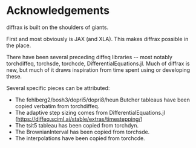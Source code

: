 # Acknowledgements

diffrax is built on the shoulders of giants.

First and most obviously is JAX (and XLA). This makes diffrax possible in the place.

There have been several preceding diffeq libraries -- most notably torchdiffeq, torchsde, torchcde, DifferentialEquations.jl. Much of diffrax is new, but much of it draws inspiration from time spent using or developing these.

Several specific pieces can be attributed:
- The fehlberg2/bosh3/dopri5/dopri8/heun Butcher tableaus have been copied verbatim from torchdiffeq.
- The adaptive step sizing comes from DifferentialEquations.jl (https://diffeq.sciml.ai/stable/extras/timestepping/)
- The tsit5 tableau has been copied from torchdyn.
- The BrownianInterval has been copied from torchsde.
- The interpolations have been copied from torchcde.
